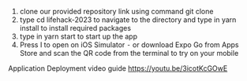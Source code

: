  1. clone our provided repository link using command  git clone
 2. type cd lifehack-2023 to navigate to the directory and type in yarn install to install required packages
 3. type in yarn start to start up the app
 4. Press I to open on iOS Simulator 
 ⁃ or download Expo Go from Apps Store and scan the QR code from the terminal to try on your mobile
 
Application Deployment video guide
https://youtu.be/3icotKcGOwE
